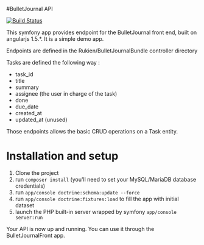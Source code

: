 #BulletJournal API

[![Build Status](https://travis-ci.org/ROUKIEN/bulletJournalAPI.svg?branch=master)](https://travis-ci.org/ROUKIEN/bulletJournalAPI)

This symfony app provides endpoint for the BulletJournal front end, built on angularjs 1.5.*. It is a simple demo app.

Endpoints are defined in the Rukien/BulletJournalBundle controller directory

Tasks are defined the following way :
 * task_id
 * title
 * summary
 * assignee (the user in charge of the task)
 * done
 * due_date
 * created_at
 * updated_at (unused)

Those endpoints allows the basic CRUD operations on a Task entity.

# Installation and setup

1. Clone the project
2. run `composer install` (you'll need to set your MySQL/MariaDB database credentials)
3. run `app/console doctrine:schema:update --force`
3. run `app/console doctrine:fixtures:load` to fill the app with initial dataset
4. launch the PHP built-in server wrapped by symfony `app/console server:run`

Your API is now up and running. You can use it through the BulletJournalFront app.
